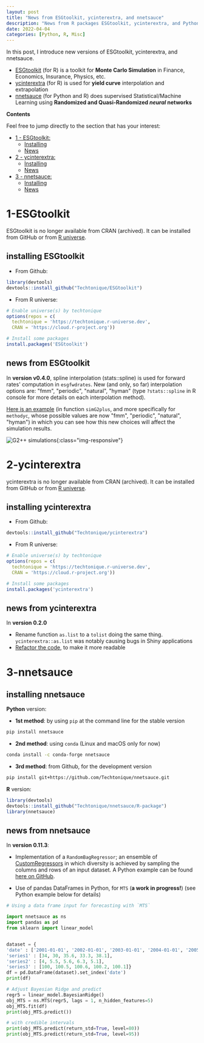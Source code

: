 ```yaml
---
layout: post
title: "News from ESGtoolkit, ycinterextra, and nnetsauce"
description: "News from R packages ESGtoolkit, ycinterextra, and Python/R package nnetsauce"
date: 2022-04-04
categories: [Python, R, Misc]
---
```


In this post, I introduce new versions of ESGtoolkit, ycinterextra, and nnetsauce. 

- [ESGtoolkit](https://github.com/Techtonique/esgtoolkit) (for R) is a toolkit for **Monte Carlo Simulation** in Finance, Economics, Insurance, Physics, etc. 
- [ycinterextra](https://github.com/Techtonique/ycinterextra) (for R) is used for  **yield curve** interpolation and extrapolation 
- [nnetsauce](https://github.com/Techtonique/nnetsauce) (for Python and R) does supervised Statistical/Machine Learning using **Randomized and Quasi-Randomized _neural_ networks**

**Contents**

Feel free to jump directly to the section that has your interest:

- [1 - ESGtoolkit: ](#ESGtoolkit)
  - [Installing](#installing-esgtoolkit)
  - [News](#news-from-esgtoolkit)
- [2 - ycinterextra: ](#ycinterextra)
  - [Installing](#installing-ycinterextra)
  - [News](#news-from-ycinterextra)
- [3 - nnetsauce: ](#nnetsauce)
  - [Installing](#installing-nnetsauce)
  - [News](#news-from-nnetsauce)


# 1-ESGtoolkit 

ESGtoolkit is no longer available from CRAN (archived). It can be installed from GitHub 
or from [R universe](https://r-universe.dev/search/).

## installing ESGtoolkit

- From Github: 

```r
library(devtools)
devtools::install_github("Techtonique/ESGtoolkit")
```

- From R universe: 

```r
# Enable universe(s) by techtonique
options(repos = c(
  techtonique = 'https://techtonique.r-universe.dev',
  CRAN = 'https://cloud.r-project.org'))

# Install some packages
install.packages('ESGtoolkit')
```

## news from ESGtoolkit

In **version v0.4.0**, spline interpolation (stats::spline) is used for forward 
rates' computation in `esgfwdrates`. New (and only, so far) interpolation options 
are: "fmm", "periodic", "natural", "hyman" 
(type `?stats::spline` in R console for more details on each interpolation method). 

[Here is an example](https://rpubs.com/thierrymoudiki/33287) (in function `simG2plus`, 
and more specifically for `methodyc`, whose possible values are now "fmm", "periodic", 
"natural", "hyman") in which you can see how this new choices will affect the 
simulation results. 

![G2++ simulations]({{base}}/images/2022-04-04/2022-04-04-image1.png){:class="img-responsive"}

# 2-ycinterextra 

ycinterextra is no longer available from CRAN (archived). It can be installed from GitHub 
or from [R universe](https://r-universe.dev/search/).

## installing ycinterextra

- From Github: 

```r
devtools::install_github("Techtonique/ycinterextra")
```

- From R universe: 

```r
# Enable universe(s) by techtonique
options(repos = c(
  techtonique = 'https://techtonique.r-universe.dev',
  CRAN = 'https://cloud.r-project.org'))

# Install some packages
install.packages('ycinterextra')
```

## news from ycinterextra

In **version 0.2.0**

- Rename function `as.list` to a `tolist` doing the same thing. `ycinterextra::as.list` was notably causing bugs in Shiny applications
- [Refactor the code](https://github.com/Techtonique/ycinterextra), to make it more readable

# 3-nnetsauce 

## installing nnetsauce

**Python** version: 

- __1st method__: by using `pip` at the command line for the stable version

```bash
pip install nnetsauce
```

- __2nd method__: using `conda` (Linux and macOS only for now)

```bash
conda install -c conda-forge nnetsauce 
```

- __3rd method__: from Github, for the development version

```bash
pip install git+https://github.com/Techtonique/nnetsauce.git
```

**R** version: 

```r
library(devtools)
devtools::install_github("Techtonique/nnetsauce/R-package")
library(nnetsauce)
````

## news from nnetsauce

In **version 0.11.3**: 

- Implementation of a `RandomBagRegressor`; an ensemble of [CustomRegressors](https://techtonique.github.io/nnetsauce/documentation/regressors/#customregressor) 
  in which diversity is achieved by sampling the columns and rows of an input dataset. A Python example can be found [here on GitHub](https://github.com/Techtonique/nnetsauce/blob/master/examples/randombag_regression.py). 
  
- Use of pandas DataFrames in Python, for `MTS` (**a work in progress!**) (see Python example below for details)

```python
# Using a data frame input for forecasting with `MTS`

import nnetsauce as ns
import pandas as pd
from sklearn import linear_model


dataset = {
'date' : ['2001-01-01', '2002-01-01', '2003-01-01', '2004-01-01', '2005-01-01'],
'series1' : [34, 30, 35.6, 33.3, 38.1],    
'series2' : [4, 5.5, 5.6, 6.3, 5.1],
'series3' : [100, 100.5, 100.6, 100.2, 100.1]}
df = pd.DataFrame(dataset).set_index('date')
print(df)

# Adjust Bayesian Ridge and predict
regr5 = linear_model.BayesianRidge()
obj_MTS = ns.MTS(regr5, lags = 1, n_hidden_features=5)
obj_MTS.fit(df)
print(obj_MTS.predict())

# with credible intervals
print(obj_MTS.predict(return_std=True, level=80))
print(obj_MTS.predict(return_std=True, level=95))
```

